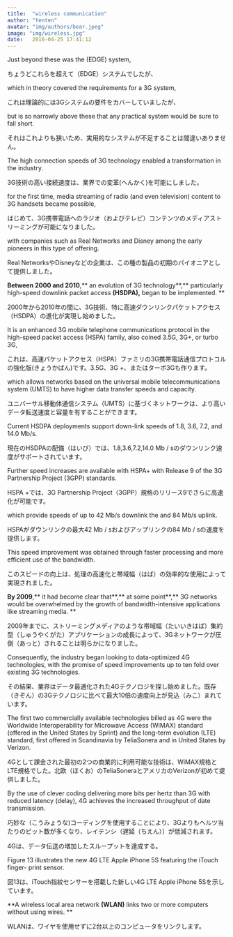 ```yaml
---
title:  "wireless communication"
author: "tenten"
avatar: "img/authors/bear.jpeg"
image: "img/wireless.jpg"
date:   2016-04-25 17:41:12
---
```


Just beyond these was the (EDGE) system, 

ちょうどこれらを超えて（EDGE）システムでしたが、

which in theory covered the requirements for a 3G system,

これは理論的には3Gシステムの要件をカバーしていましたが、

 but is so narrowly above these that any practical system would be sure to fall short.

それはこれよりも狭いため、実用的なシステムが不足することは間違いありません。

The high connection speeds of 3G technology enabled a transformation in the industry.

3G技術の高い接続速度は、業界での変革(へんかく)を可能にしました。

 for the first time, media streaming of radio (and even television) content to 3G handsets became possible, 

はじめて、3G携帯電話へのラジオ（およびテレビ）コンテンツのメディアストリーミングが可能になりました。

with companies such as Real Networks and Disney among the early pioneers in this type of offering.

Real NetworksやDisneyなどの企業は、この種の製品の初期のパイオニアとして提供しました。

**Between 2000 and 2010**,** an evolution of 3G technology**,** particularly high-speed downlink packet access **(**HSDPA**),** began to be implemented. **

2000年から2010年の間に、3G技術、特に高速ダウンリンクパケットアクセス（HSDPA）の進化が実現し始めました。

It is an enhanced 3G mobile telephone communications protocol in the high-speed packet access (HSPA) family, also coined 3.5G, 3G+, or turbo 3G, 

これは、高速パケットアクセス（HSPA）ファミリの3G携帯電話通信プロトコルの強化版(きょうかばん)です。3.5G、3G +、またはターボ3Gも作ります。

which allows networks based on the universal mobile telecommunications system (UMTS) to have higher data transfer speeds and capacity. 

ユニバーサル移動体通信システム（UMTS）に基づくネットワークは、より高いデータ転送速度と容量を有することができます。

Current HSDPA deployments support down-link speeds of 1.8, 3.6, 7.2, and 14.0 Mb/s. 

現在のHSDPAの配備（はいび）では、1.8,3.6,7.2,14.0 Mb / sのダウンリンク速度がサポートされています。

Further speed increases are available with HSPA+ with Release 9 of the 3G Partnership Project (3GPP) standards.

HSPA +では、3G Partnership Project（3GPP）規格のリリース9でさらに高速化が可能です。

which provide speeds of up to 42 Mb/s downlink the and 84 Mb/s uplink. 

HSPAがダウンリンクの最大42 Mb / sおよびアップリンクの84 Mb / sの速度を提供します。

This speed improvement was obtained through faster processing and more efficient use of the bandwidth. 

このスピードの向上は、処理の高速化と帯域幅（はば）の効率的な使用によって実現されました。

**By 2009**,** it had become clear that**,** at some point**,** 3G networks would be overwhelmed by the growth of bandwidth-intensive applications like streaming media. **

2009年までに、ストリーミングメディアのような帯域幅（たいいきはば）集約型（しゅうやくがた）アプリケーションの成長によって、3Gネットワークが圧倒（あっと）されることは明らかになりました。

Consequently, the industry began looking to data-optimized 4G technologies, with the promise of speed improvements up to ten fold over existing 3G technologies.

その結果、業界はデータ最適化された4Gテクノロジを探し始めました。既存（きぞん）の3Gテクノロジに比べて最大10倍の速度向上が見込（みこ）まれています。

The first two commercially available technologies billed as 4G were the Worldwide Interoperability for Microwave Access (WiMAX) standard (offered in the United States by Sprint) and the long-term evolution (LTE) standard, first offered in Scandinavia by TeliaSonera and in United States by Verizon. 

4Gとして課金された最初の2つの商業的に利用可能な技術は、WiMAX規格とLTE規格でした。北欧（ほくお）のTeliaSoneraとアメリカのVerizonが初めて提供しました。

By the use of clever coding delivering more bits per hertz than 3G with reduced latency (delay), 4G achieves the increased throughput of date transmission. 

巧妙な（こうみょうな)コーディングを使用することにより、3Gよりもヘルツ当たりのビット数が多くなり、レイテンシ（遅延（ちえん））が低減されます。

4Gは、データ伝送の増加したスループットを達成する。

Figure 13 illustrates the new 4G LTE Apple iPhone 5S featuring the iTouch finger- print sensor. 

図13は、iTouch指紋センサーを搭載した新しい4G LTE Apple iPhone 5Sを示しています。

**A wireless local area network **(**WLAN**)** links two or more computers without using wires. **

WLANは、ワイヤを使用せずに2台以上のコンピュータをリンクします。